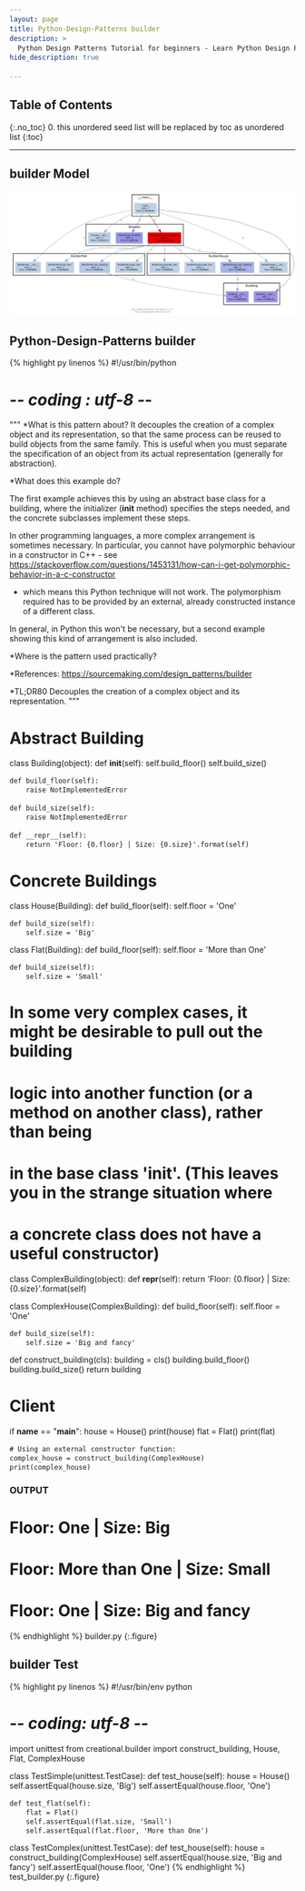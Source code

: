 ```yaml
---
layout: page
title: Python-Design-Patterns builder
description: >
  Python Design Patterns Tutorial for beginners - Learn Python Design Patterns in simple and easy steps starting from basic to advanced concepts with examples ...
hide_description: true

---
```


## Table of Contents
{:.no_toc}
0. this unordered seed list will be replaced by toc as unordered list
{:toc}

---

## builder Model

![](/courses/python-fesign-patterns/creational/viz/builder.py.png)

## Python-Design-Patterns builder

{% highlight py linenos %}
#!/usr/bin/python
# -*- coding : utf-8 -*-

"""
*What is this pattern about?
It decouples the creation of a complex object and its representation,
so that the same process can be reused to build objects from the same
family.
This is useful when you must separate the specification of an object
from its actual representation (generally for abstraction).

*What does this example do?

The first example achieves this by using an abstract base
class for a building, where the initializer (__init__ method) specifies the
steps needed, and the concrete subclasses implement these steps.

In other programming languages, a more complex arrangement is sometimes
necessary. In particular, you cannot have polymorphic behaviour in a constructor in C++ -
see https://stackoverflow.com/questions/1453131/how-can-i-get-polymorphic-behavior-in-a-c-constructor
- which means this Python technique will not work. The polymorphism
required has to be provided by an external, already constructed
instance of a different class.

In general, in Python this won't be necessary, but a second example showing
this kind of arrangement is also included.

*Where is the pattern used practically?

*References:
https://sourcemaking.com/design_patterns/builder

*TL;DR80
Decouples the creation of a complex object and its representation.
"""

# Abstract Building
class Building(object):
    def __init__(self):
        self.build_floor()
        self.build_size()

    def build_floor(self):
        raise NotImplementedError

    def build_size(self):
        raise NotImplementedError

    def __repr__(self):
        return 'Floor: {0.floor} | Size: {0.size}'.format(self)

# Concrete Buildings
class House(Building):
    def build_floor(self):
        self.floor = 'One'

    def build_size(self):
        self.size = 'Big'

class Flat(Building):
    def build_floor(self):
        self.floor = 'More than One'

    def build_size(self):
        self.size = 'Small'

# In some very complex cases, it might be desirable to pull out the building
# logic into another function (or a method on another class), rather than being
# in the base class '__init__'. (This leaves you in the strange situation where
# a concrete class does not have a useful constructor)

class ComplexBuilding(object):
    def __repr__(self):
        return 'Floor: {0.floor} | Size: {0.size}'.format(self)

class ComplexHouse(ComplexBuilding):
    def build_floor(self):
        self.floor = 'One'

    def build_size(self):
        self.size = 'Big and fancy'

def construct_building(cls):
    building = cls()
    building.build_floor()
    building.build_size()
    return building

# Client
if __name__ == "__main__":
    house = House()
    print(house)
    flat = Flat()
    print(flat)

    # Using an external constructor function:
    complex_house = construct_building(ComplexHouse)
    print(complex_house)

### OUTPUT ###
# Floor: One | Size: Big
# Floor: More than One | Size: Small
# Floor: One | Size: Big and fancy
{% endhighlight %}
builder.py
{:.figure}

## builder Test

{% highlight py linenos %}
#!/usr/bin/env python
# -*- coding: utf-8 -*-
import unittest
from creational.builder import construct_building, House, Flat, ComplexHouse

class TestSimple(unittest.TestCase):
    def test_house(self):
        house = House()
        self.assertEqual(house.size, 'Big')
        self.assertEqual(house.floor, 'One')

    def test_flat(self):
        flat = Flat()
        self.assertEqual(flat.size, 'Small')
        self.assertEqual(flat.floor, 'More than One')

class TestComplex(unittest.TestCase):
    def test_house(self):
        house = construct_building(ComplexHouse)
        self.assertEqual(house.size, 'Big and fancy')
        self.assertEqual(house.floor, 'One')
{% endhighlight %}
test_builder.py
{:.figure}
